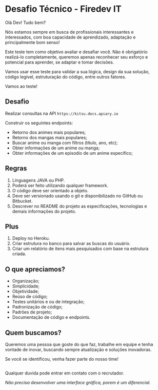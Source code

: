 # Desafio Técnico - Firedev IT

Olá Dev! Tudo bem?

Nós estamos sempre em busca de profissionais interessantes e interessados, com boa capacidade de aprendizado, adaptação e principalmente bom senso!

Este teste tem como objetivo avaliar e desafiar você. Não é obrigatório realizá-lo completamente, queremos apenas reconhecer seu esforço e potencial para aprender, se adaptar e tomar decisões.

Vamos usar esse teste para validar a sua lógica, design da sua solução, código legível, estruturação do código, entre outros fatores.

Vamos ao teste!

## Desafio

Realizar consultas na API `https://kitsu.docs.apiary.io`

Construir os seguintes endpoints:
 - Retorno dos animes mais populares;
 - Retorno dos mangas mais populares;
 - Buscar anime ou manga com filtros (título, ano, etc);
 - Obter informações de um anime ou manga;
 - Obter informações de um episodio de um anime especifico;

## Regras

 1. Linguagens JAVA ou PHP.
 2. Poderá ser feito utilizando qualquer framework.
 3. O código deve ser orientado a objeto.
 4. Deve ser versionado usando o git e disponibilizado no GitHub ou Bitbucket.
 5. Descrever no README do projeto as especificações, tecnologias e demais informações do projeto.

## Plus

 1. Deploy no Heroku.
 2. Criar estrutura no banco para salvar as buscas do usuário.
 3. Criar um relatório de itens mais pesquisados com base na estrutura criada.

## O que apreciamos?

 - Organização;
 - Simplicidade;
 - Objetividade;
 - Reúso de código;
 - Testes unitários e ou de integração;
 - Padronização de código;
 - Padrões de projeto;
 - Documentação de código e endpoints.

## Quem buscamos?

Queremos uma pessoa que goste do que faz, trabalhe em equipe e tenha vontade de inovar, buscando sempre atualização e soluções inovadoras.

Se você se identificou, venha fazer parte do nosso time!

## 

Qualquer duvida pode entrar em contato com o recrutador.

_Não precisa desenvolver uma interface gráfica, porem é um diferencial._

